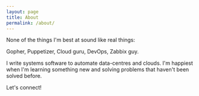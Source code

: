 ```yaml
---
layout: page
title: About
permalink: /about/
---
```


None of the things I'm best at sound like real things:

Gopher, Puppetizer, Cloud guru, DevOps, Zabbix guy.

I write systems software to automate data-centres and clouds. I'm happiest when I'm learning something new and solving problems that haven't been solved before.

Let's connect!
